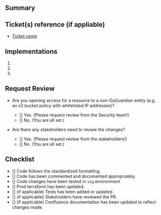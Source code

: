 <!--Thanks for your contribution to the code repo! Please check the mentioned points below before creating the pull request-->

## Summary
<!--E.g. What is this PR about? Is this a bug fix or a new feature? Please add some descriptions here -->

## Ticket(s) reference (if appliable)
<!--E.g. Add related Asana/JIRA tickets here: [Ticket name](URL)-->
- [Ticket name](URL)

## Implementations
<!--E.g. What are the main changes have you made to the code repo? -->
1.
2.
3.

## Request Review
- Are you opening access for a resource to a non-GoGuardian entity (e.g. an s3 bucket policy with whitelisted IP addresses)?
  - [] Yes. (Please request review from the Security team!)
  - [] No. (You are all set.)

- Are there any stakeholders need to review the changes?
  - [] Yes. (Please request review from the stakeholders!)
  - [] No. (You are all set.)

## Checklist
<!--E.g. remember to check the items in the list if you complete them. To mark a task as complete, use [x] -->
- [] Code follows the standardized formatting.
- [] Code has been commented and documented appropriately.
- [] Code changes have been tested in `stg` environment
- [] Prod terraform has been updated.
- [] \(if applicable) Tests has been added or updated.
- [] \(if applicable) Stakeholders have reviewed the PR.
- [] \(if applicable) Confluence documentation has been updated to reflect changes made.

<!--Hooray! You are all set for the Pull Request! -->
